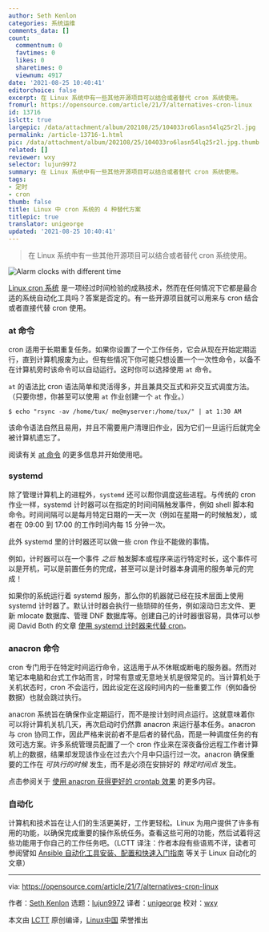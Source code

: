 ```yaml
---
author: Seth Kenlon
categories: 系统运维
comments_data: []
count:
  commentnum: 0
  favtimes: 0
  likes: 0
  sharetimes: 0
  viewnum: 4917
date: '2021-08-25 10:40:41'
editorchoice: false
excerpt: 在 Linux 系统中有一些其他开源项目可以结合或者替代 cron 系统使用。
fromurl: https://opensource.com/article/21/7/alternatives-cron-linux
id: 13716
islctt: true
largepic: /data/attachment/album/202108/25/104033ro6lasn54lq25r2l.jpg
permalink: /article-13716-1.html
pic: /data/attachment/album/202108/25/104033ro6lasn54lq25r2l.jpg.thumb.jpg
related: []
reviewer: wxy
selector: lujun9972
summary: 在 Linux 系统中有一些其他开源项目可以结合或者替代 cron 系统使用。
tags:
- 定时
- cron
thumb: false
title: Linux 中 cron 系统的 4 种替代方案
titlepic: true
translator: unigeorge
updated: '2021-08-25 10:40:41'
---
```



> 
> 在 Linux 系统中有一些其他开源项目可以结合或者替代 cron 系统使用。
> 
> 
> 


![](/data/attachment/album/202108/25/104033ro6lasn54lq25r2l.jpg "Alarm clocks with different time")


[Linux cron 系统](https://opensource.com/article/21/7/cron-linux) 是一项经过时间检验的成熟技术，然而在任何情况下它都是最合适的系统自动化工具吗？答案是否定的。有一些开源项目就可以用来与 cron 结合或者直接代替 cron 使用。


### at 命令


cron 适用于长期重复任务。如果你设置了一个工作任务，它会从现在开始定期运行，直到计算机报废为止。但有些情况下你可能只想设置一个一次性命令，以备不在计算机旁时该命令可以自动运行。这时你可以选择使用 `at` 命令。


`at` 的语法比 cron 语法简单和灵活得多，并且兼具交互式和非交互式调度方法。（只要你想，你甚至可以使用 `at` 作业创建一个 `at` 作业。）



```
$ echo "rsync -av /home/tux/ me@myserver:/home/tux/" | at 1:30 AM

```

该命令语法自然且易用，并且不需要用户清理旧作业，因为它们一旦运行后就完全被计算机遗忘了。


阅读有关 [at 命令](https://opensource.com/article/21/7/intro-command) 的更多信息并开始使用吧。


### systemd


除了管理计算机上的进程外，`systemd` 还可以帮你调度这些进程。与传统的 cron 作业一样，systemd 计时器可以在指定的时间间隔触发事件，例如 shell 脚本和命令。时间间隔可以是每月特定日期的一天一次（例如在星期一的时候触发），或者在 09:00 到 17:00 的工作时间内每 15 分钟一次。


此外 systemd 里的计时器还可以做一些 cron 作业不能做的事情。


例如，计时器可以在一个事件 *之后* 触发脚本或程序来运行特定时长，这个事件可以是开机，可以是前置任务的完成，甚至可以是计时器本身调用的服务单元的完成！


如果你的系统运行着 systemd 服务，那么你的机器就已经在技术层面上使用 systemd 计时器了。默认计时器会执行一些琐碎的任务，例如滚动日志文件、更新 mlocate 数据库、管理 DNF 数据库等。创建自己的计时器很容易，具体可以参阅 David Both 的文章 [使用 systemd 计时器来代替 cron](https://opensource.com/article/20/7/systemd-timers)。


### anacron 命令


cron 专门用于在特定时间运行命令，这适用于从不休眠或断电的服务器。然而对笔记本电脑和台式工作站而言，时常有意或无意地关机是很常见的。当计算机处于关机状态时，cron 不会运行，因此设定在这段时间内的一些重要工作（例如备份数据）也就会跳过执行。


anacron 系统旨在确保作业定期运行，而不是按计划时间点运行。这就意味着你可以将计算机关机几天，再次启动时仍然靠 anacron 来运行基本任务。anacron 与 cron 协同工作，因此严格来说前者不是后者的替代品，而是一种调度任务的有效可选方案。许多系统管理员配置了一个 cron 作业来在深夜备份远程工作者计算机上的数据，结果却发现该作业在过去六个月中只运行过一次。anacron 确保重要的工作在 *可执行的时候* 发生，而不是必须在安排好的 *特定时间点* 发生。


点击参阅关于 [使用 anacron 获得更好的 crontab 效果](https://opensource.com/article/21/2/linux-automation) 的更多内容。


### 自动化


计算机和技术旨在让人们的生活更美好，工作更轻松。Linux 为用户提供了许多有用的功能，以确保完成重要的操作系统任务。查看这些可用的功能，然后试着将这些功能用于你自己的工作任务吧。（LCTT 译注：作者本段有些语焉不详，读者可参阅譬如 [Ansible 自动化工具安装、配置和快速入门指南](/article-13142-1.html) 等关于 Linux 自动化的文章）




---


via: <https://opensource.com/article/21/7/alternatives-cron-linux>


作者：[Seth Kenlon](https://opensource.com/users/seth) 选题：[lujun9972](https://github.com/lujun9972) 译者：[unigeorge](https://github.com/unigeorge) 校对：[wxy](https://github.com/wxy)


本文由 [LCTT](https://github.com/LCTT/TranslateProject) 原创编译，[Linux中国](https://linux.cn/) 荣誉推出